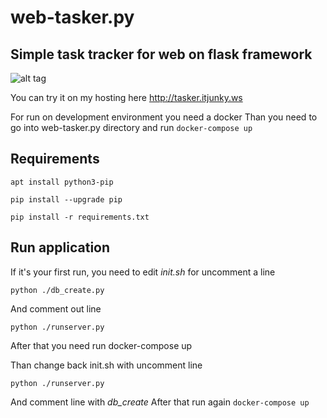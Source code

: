 # web-tasker.py

## Simple task tracker for web on flask framework

![alt tag](https://raw.githubusercontent.com/itJunky/web-tasker.py/master/current_screenshot/web-tasker-py-0-1.png)

You can try it on my hosting here http://tasker.itjunky.ws

For run on development environment you need a docker
Than you need to go into web-tasker.py directory and run ```docker-compose up```

## Requirements

```apt install python3-pip```

```pip install --upgrade pip```

```pip install -r requirements.txt```



## Run application

If it's your first run, you need to edit *init.sh* for uncomment a line

```python ./db_create.py```

And comment out line

```python ./runserver.py```

After that you need run docker-compose up

Than change back init.sh with uncomment line

```python ./runserver.py```

And comment line with *db_create*
After that run again ```docker-compose up```
